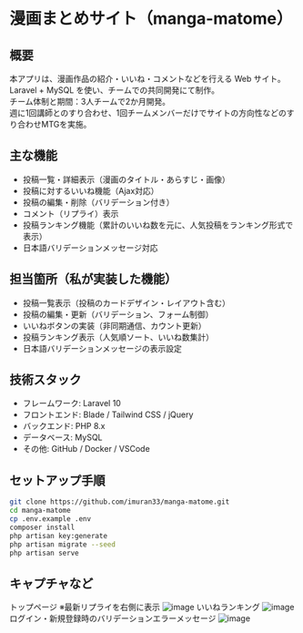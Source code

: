 # 漫画まとめサイト（manga-matome）

## 概要

本アプリは、漫画作品の紹介・いいね・コメントなどを行える Web サイト。  
Laravel + MySQL を使い、チームでの共同開発にて制作。  
チーム体制と期間：3人チームで2か月開発。  
週に1回講師とのすり合わせ、1回チームメンバーだけでサイトの方向性などのすり合わせMTGを実施。  

## 主な機能

- 投稿一覧・詳細表示（漫画のタイトル・あらすじ・画像）
- 投稿に対するいいね機能（Ajax対応）
- 投稿の編集・削除（バリデーション付き）
- コメント（リプライ）表示
- 投稿ランキング機能（累計のいいね数を元に、人気投稿をランキング形式で表示）
- 日本語バリデーションメッセージ対応

## 担当箇所（私が実装した機能）

- 投稿一覧表示（投稿のカードデザイン・レイアウト含む）
- 投稿の編集・更新（バリデーション、フォーム制御）
- いいねボタンの実装（非同期通信、カウント更新）
- 投稿ランキング表示（人気順ソート、いいね数集計）
- 日本語バリデーションメッセージの表示設定

## 技術スタック

- フレームワーク: Laravel 10
- フロントエンド: Blade / Tailwind CSS / jQuery
- バックエンド: PHP 8.x
- データベース: MySQL
- その他: GitHub / Docker / VSCode

## セットアップ手順

```bash
git clone https://github.com/imuran33/manga-matome.git
cd manga-matome
cp .env.example .env
composer install
php artisan key:generate
php artisan migrate --seed
php artisan serve
```

## キャプチャなど
トップページ ※最新リプライを右側に表示
![image](https://github.com/user-attachments/assets/fbb2299b-f3df-4fe1-bb46-e5fbbea76737)
いいねランキング
![image](https://github.com/user-attachments/assets/2c078da1-fae3-4296-aa0a-cda469216edf)
ログイン・新規登録時のバリデーションエラーメッセージ
![image](https://github.com/user-attachments/assets/46765f9f-387c-48b9-aee1-aa4fa6026016)

